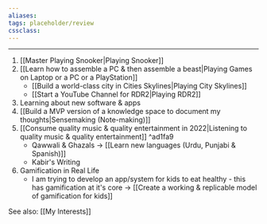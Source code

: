 ```yaml
---
aliases:
tags: placeholder/review 
cssclass:
---
```

---

1. [[Master Playing Snooker|Playing Snooker]]
2. [[Learn how to assemble a PC & then assemble a beast|Playing Games on Laptop or a PC or a PlayStation]]
	- [[Build a world-class city in Cities Skylines|Playing City Skylines]]
	- [[Start a YouTube Channel for RDR2|Playing RDR2]]
3. Learning about new software & apps 
4. [[Build a MVP version of a knowledge space to document my thoughts|Sensemaking (Note-making)]]
5. [[Consume quality music & quality entertainment in 2022|Listening to quality music & quality entertainment]] ^ad1fa9
	- Qawwali & Ghazals → [[Learn new languages (Urdu, Punjabi & Spanish)]]
	- Kabir's Writing 
6. Gamification in Real Life
	- I am trying to develop an app/system for kids to eat healthy - this has gamification at it's core → [[Create a working & replicable model of gamification for kids]]


See also:
[[My Interests]]